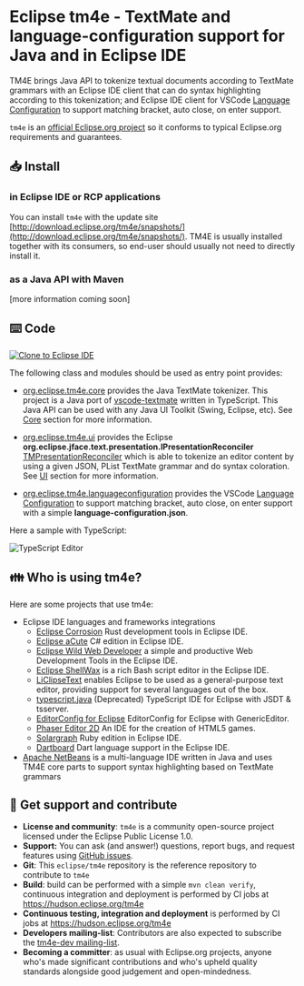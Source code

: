 # Eclipse tm4e - TextMate and language-configuration support for Java and in Eclipse IDE

TM4E brings Java API to tokenize textual documents according to TextMate grammars with an Eclipse IDE client that can do syntax highlighting according to this tokenization; and Eclipse IDE client for  VSCode [Language Configuration](https://code.visualstudio.com/docs/extensionAPI/extension-points#_contributeslanguages) to support matching bracket, auto close, on enter support.

`tm4e` is an [official Eclipse.org project](https://projects.eclipse.org/projects/technology.tm4e) so it conforms to typical Eclipse.org requirements and guarantees.

## 📥 Install

### in Eclipse IDE or RCP applications

You can install `tm4e` with the update site [http://download.eclipse.org/tm4e/snapshots/](http://download.eclipse.org/tm4e/snapshots/). TM4E is usually installed together with its consumers, so end-user should usually not need to directly install it.

### as a Java API with Maven

[more information coming soon]

## ⌨️ Code

<a href="https://mickaelistria.github.io/redirctToEclipseIDECloneCommand/redirect.html"><img src="https://mickaelistria.github.io/redirctToEclipseIDECloneCommand/cloneToEclipseBadge.png" alt="Clone to Eclipse IDE"/></a>

The following class and modules should be used as entry point provides:

 * [org.eclipse.tm4e.core](https://github.com/eclipse/tm4e/tree/master/org.eclipse.tm4e.core) provides the Java TextMate tokenizer. This project is a Java port of [vscode-textmate](https://github.com/Microsoft/vscode-textmate) written in TypeScript. This Java API can be used with any Java UI Toolkit (Swing, Eclipse, etc). See [Core](https://github.com/eclipse/tm4e/wiki/Core) section for more information.

 * [org.eclipse.tm4e.ui](https://github.com/eclipse/tm4e/tree/master/org.eclipse.tm4e.ui) provides the Eclipse **org.eclipse.jface.text.presentation.IPresentationReconciler** [TMPresentationReconciler](https://github.com/eclipse/tm4e/blob/master/org.eclipse.tm4e.ui/src/main/java/org/eclipse/tm4e/ui/text/TMPresentationReconciler.java) which is able to tokenize an editor content by using a given JSON, PList TextMate grammar and do syntax coloration. See [UI](https://github.com/eclipse/tm4e/wiki/UI) section for more information.

 * [org.eclipse.tm4e.languageconfiguration](https://github.com/eclipse/tm4e/tree/master/org.eclipse.tm4e.languageconfiguration) provides the VSCode [Language Configuration](https://code.visualstudio.com/docs/extensionAPI/extension-points#_contributeslanguages) to support matching bracket, auto close, on enter support with a simple **language-configuration.json**.
 
Here a sample with TypeScript:

![TypeScript Editor](https://github.com/eclipse/tm4e/wiki/images/TypeScriptEditor.png)

## 👪 Who is using tm4e?

Here are some projects that use tm4e:

* Eclipse IDE languages and frameworks integrations
	* [Eclipse Corrosion](https://github.com/eclipse/corrosion) Rust development tools in Eclipse IDE.
	* [Eclipse aCute](https://github.com/eclipse/aCute) C# edition in Eclipse IDE.
	* [Eclipse Wild Web Developer](https://github.com/eclipse/wildwebdeveloper) a simple and productive Web Development Tools in the Eclipse IDE.
	* [Eclipse ShellWax](https://github.com/eclipse/shellwax) is a rich Bash script editor in the Eclipse IDE.
	* [LiClipseText](http://www.liclipse.com/text/) enables Eclipse to be used as a general-purpose text editor, providing support for several languages out of the box.
	* [typescript.java](https://github.com/angelozerr/typescript.java) (Deprecated) TypeScript IDE for Eclipse with JSDT & tsserver.
	* [EditorConfig for Eclipse](https://github.com/angelozerr/ec4e) EditorConfig for Eclipse with GenericEditor.
	* [Phaser Editor 2D](https://phasereditor2d.com) An IDE for the creation of HTML5 games.
	* [Solargraph](https://github.com/PyvesB/eclipse-solargraph) Ruby edition in Eclipse IDE.
	* [Dartboard](https://github.com/eclipse/dartboard) Dart language support in the Eclipse IDE.
* [Apache NetBeans](https://github.com/apache/netbeans) is a multi-language IDE written in Java and uses TM4E core parts to support syntax highlighting based on TextMate grammars
 
## 👷 Get support and contribute

* **License and community**: `tm4e` is a community open-source project licensed under the Eclipse Public License 1.0.
* **Support:** You can ask (and answer!) questions, report bugs, and request features using [GitHub issues](http://github.com/eclipse/tm4e/issues).
* **Git**: This `eclipse/tm4e` repository is the reference repository to contribute to `tm4e`
* **Build**: build can be performed with a simple `mvn clean verify`, continuous integration and deployment is performed by CI jobs at https://hudson.eclipse.org/tm4e
* **Continuous testing, integration and deployment**  is performed by CI jobs at https://hudson.eclipse.org/tm4e
* **Developers mailing-list**: Contributors are also expected to subscribe the [tm4e-dev mailing-list](https://dev.eclipse.org/mailman/listinfo/tm4e-dev).
* **Becoming a committer**: as usual with Eclipse.org projects, anyone who's made significant contributions and who's upheld quality standards alongside good judgement and open-mindedness.

